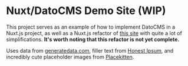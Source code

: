 # Nuxt/DatoCMS Demo Site (WIP)

This project serves as an example of how to implement DatoCMS in a Nuxt.js project, as well as a Nuxt.js refactor of [this site](https://teach.mccc.edu) with quite a lot of simplifications.  **It's worth noting that this refactor is not yet complete.**

Uses data from [generatedata.com](https://generatedata.com),  filler text from [Honest Ipsum](http://johnclendvoy.ca/honestipsum), and incredibly cute placeholder images from [Placekitten](https://placekitten.com).

